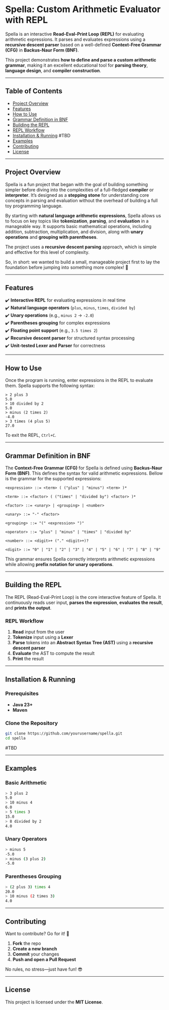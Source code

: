 # Spella: Custom Arithmetic Evaluator with REPL

Spella is an interactive **Read-Eval-Print Loop (REPL)** for evaluating 
arithmetic expressions. It parses and evaluates expressions using a 
**recursive descent parser** based on a well-defined **Context-Free Grammar
(CFG)** in **Backus-Naur Form (BNF)**.

This project demonstrates **how to define and parse a custom arithmetic 
grammar**, making it an excellent educational tool for **parsing theory**,
**language design**, and **compiler construction**.

---
## Table of Contents

- [Project Overview](#project-overview)
- [Features](#features)
- [How to Use](#how-to-use)
- [Grammar Definition in BNF](#grammar-definition-in-bnf)
- [Building the REPL](#building-the-repl)
- [REPL Workflow](#building-the-repl)
- [Installation & Running](#installation--running) #TBD
- [Examples](#examples)
- [Contributing](#contributing)
- [License](#license)

---
## Project Overview

Spella is a fun project that began with the goal of building something simpler before diving into the complexities of a full-fledged **compiler** or **interpreter**. It’s designed as a **stepping stone** for understanding core concepts in parsing and evaluation without the overhead of building a full toy programming language.

By starting with **natural language arithmetic expressions**, Spella allows us to focus on key topics like **tokenization**, **parsing**, and **evaluation** in a manageable way. It supports basic mathematical operations, including addition, subtraction, multiplication, and division, along with **unary operations** and **grouping with parentheses**.

The project uses a **recursive descent parsing** approach, which is simple and effective for this level of complexity.

So, in short: we wanted to build a small, manageable project first to lay the foundation before jumping into something more complex! 🚀

---
## Features

✔️ **Interactive REPL** for evaluating expressions in real time  
✔️ **Natural language operators** (`plus`, `minus`, `times`, `divided by`)  
✔️ **Unary operations** (e.g., `minus 2` → `-2.0`)  
✔️ **Parentheses grouping** for complex expressions  
✔️ **Floating point support** (e.g., `3.5 times 2`)  
✔️ **Recursive descent parser** for structured syntax processing  
✔️ **Unit-tested Lexer and Parser** for correctness

---
## How to Use

Once the program is running, enter expressions in the REPL to evaluate them. 
Spella supports the following syntax:

```
> 2 plus 3
5.0
> 10 divided by 2
5.0
> minus (2 times 2)
-4.0
> 3 times (4 plus 5)
27.0
```

To exit the REPL, `Ctrl+C`.

---
## Grammar Definition in BNF

The **Context-Free Grammar (CFG)** for Spella is defined using **Backus-Naur 
Form (BNF)**. This defines the syntax for valid arithmetic expressions.
Bellow is the grammar for the supported expressions:

```bnf
<expression> ::= <term> ( ("plus" | "minus") <term> )*

<term> ::= <factor> ( ("times" | "divided by") <factor> )*

<factor> ::= <unary> | <grouping> | <number>

<unary> ::= "-" <factor>

<grouping> ::= "(" <expression> ")"

<operator> ::= "plus" | "minus" | "times" | "divided by"

<number> ::= <digit>+ ("." <digit>+)?

<digit> ::= "0" | "1" | "2" | "3" | "4" | "5" | "6" | "7" | "8" | "9"
```

This grammar ensures Spella correctly interprets arithmetic expressions 
while allowing **prefix notation for unary operations**.

---
## Building the REPL

The REPL (Read-Eval-Print Loop) is the core interactive feature of Spella. 
It continuously reads user input, **parses the expression**, **evaluates the 
result**, and **prints the output**.

### REPL Workflow

1. **Read** input from the user
2. **Tokenize** input using a **Lexer**
3. **Parse** tokens into an **Abstract Syntax Tree (AST)** using a **recursive descent parser**
4. **Evaluate** the AST to compute the result
5. **Print** the result

---
## Installation & Running

### Prerequisites

- **Java 23+**
- **Maven**

### Clone the Repository

```sh
git clone https://github.com/yourusername/spella.git
cd spella
```
#TBD

---
## Examples

### Basic Arithmetic

```sh
> 3 plus 2
5.0
> 10 minus 4
6.0
> 5 times 3
15.0
> 8 divided by 2
4.0
```

### Unary Operators

```sh
> minus 5
-5.0
> minus (3 plus 2)
-5.0
```

### Parentheses Grouping

```sh
> (2 plus 3) times 4
20.0
> 10 minus (2 times 3)
4.0
```

---
## Contributing
Want to contribute? Go for it! 🚀

1. **Fork** the repo
2. **Create a new branch**
3. **Commit** your changes
4. **Push and open a Pull Request**

No rules, no stress—just have fun! 😎

---
## License

This project is licensed under the **MIT License**.
